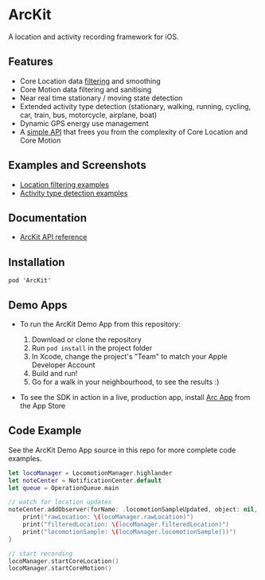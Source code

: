 # ArcKit

A location and activity recording framework for iOS.

## Features

- Core Location data [filtering](https://en.wikipedia.org/wiki/Kalman_filter) and smoothing 
- Core Motion data filtering and sanitising
- Near real time stationary / moving state detection 
- Extended activity type detection (stationary, walking, running, cycling, car, train, bus,
  motorcycle, airplane, boat)
- Dynamic GPS energy use management
- A [simple API](https://arc-web.herokuapp.com/docs) that frees you from the complexity of Core
  Location and Core Motion

## Examples and Screenshots

- [Location filtering 
  examples](https://github.com/sobri909/ArcKit/blob/master/LocationFilteringExamples.md)
- [Activity type detection examples](https://github.com/sobri909/ArcKit/blob/master/ActivityTypeClassifierExamples.md)

## Documentation 

- [ArcKit API reference](https://arc-web.herokuapp.com/docs)

## Installation

`pod 'ArcKit'`

## Demo Apps

- To run the ArcKit Demo App from this repository:
  1. Download or clone the repository
  1. Run `pod install` in the project folder
  2. In Xcode, change the project's "Team" to match your Apple Developer Account
  3. Build and run!
  4. Go for a walk in your neighbourhood, to see the results :)

- To see the SDK in action in a live, production app, install
  [Arc App](https://itunes.apple.com/app/arc-app-location-activity-tracker/id1063151918?mt=8) 
  from the App Store

## Code Example 

See the ArcKit Demo App source in this repo for more complete code examples.

```swift
let locoManager = LocomotionManager.highlander
let noteCenter = NotificationCenter.default
let queue = OperationQueue.main 

// watch for location updates
noteCenter.addObserver(forName: .locomotionSampleUpdated, object: nil, queue: queue) { _ in
    print("rawLocation: \(locoManager.rawLocation)")
    print("filteredLocation: \(locoManager.filteredLocation)")
    print("locomotionSample: \(locoManager.locomotionSample())")
}

// start recording
locoManager.startCoreLocation()
locoManager.startCoreMotion()
```

